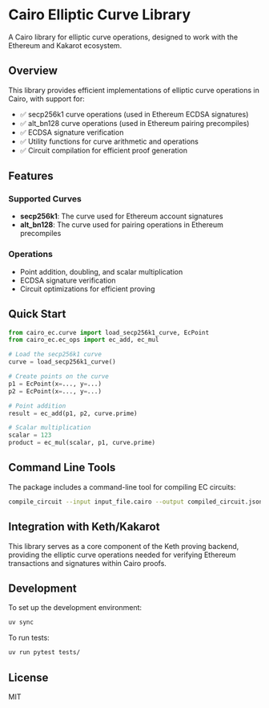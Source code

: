 # Cairo Elliptic Curve Library

A Cairo library for elliptic curve operations, designed to work with the Ethereum and Kakarot ecosystem.

## Overview

This library provides efficient implementations of elliptic curve operations in Cairo, with support for:

- ✅ secp256k1 curve operations (used in Ethereum ECDSA signatures)  
- ✅ alt_bn128 curve operations (used in Ethereum pairing precompiles)
- ✅ ECDSA signature verification
- ✅ Utility functions for curve arithmetic and operations
- ✅ Circuit compilation for efficient proof generation

## Features

### Supported Curves

- **secp256k1**: The curve used for Ethereum account signatures
- **alt_bn128**: The curve used for pairing operations in Ethereum precompiles

### Operations

- Point addition, doubling, and scalar multiplication
- ECDSA signature verification
- Circuit optimizations for efficient proving

## Quick Start

```python
from cairo_ec.curve import load_secp256k1_curve, EcPoint
from cairo_ec.ec_ops import ec_add, ec_mul

# Load the secp256k1 curve
curve = load_secp256k1_curve()

# Create points on the curve
p1 = EcPoint(x=..., y=...)
p2 = EcPoint(x=..., y=...)

# Point addition
result = ec_add(p1, p2, curve.prime)

# Scalar multiplication
scalar = 123
product = ec_mul(scalar, p1, curve.prime)
```

## Command Line Tools

The package includes a command-line tool for compiling EC circuits:

```bash
compile_circuit --input input_file.cairo --output compiled_circuit.json
```

## Integration with Keth/Kakarot

This library serves as a core component of the Keth proving backend, providing the elliptic curve operations needed for verifying Ethereum transactions and signatures within Cairo proofs.

## Development

To set up the development environment:

```bash
uv sync
```

To run tests:

```bash
uv run pytest tests/
```

## License

MIT
